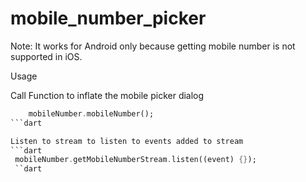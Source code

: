 # mobile_number_picker

Note: It works for Android only because getting mobile number is not supported in iOS.

Usage

Call Function to inflate the mobile picker dialog
```dart
    mobileNumber.mobileNumber();
```dart

Listen to stream to listen to events added to stream
```dart
 mobileNumber.getMobileNumberStream.listen((event) {});
 ``dart